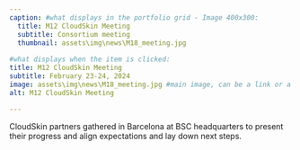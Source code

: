 ```yaml
---
caption: #what displays in the portfolio grid - Image 400x300:
  title: M12 CloudSkin Meeting
  subtitle: Consortium meeting
  thumbnail: assets\img\news\M18_meeting.jpg
  
#what displays when the item is clicked:
title: M12 CloudSkin Meeting
subtitle: February 23-24, 2024
image: assets\img\news\M18_meeting.jpg #main image, can be a link or a file in assets/img/portfolio
alt: M12 CloudSkin Meeting

---
```

CloudSkin partners gathered in Barcelona at BSC headquarters to present their progress and align expectations and lay down next steps. 

